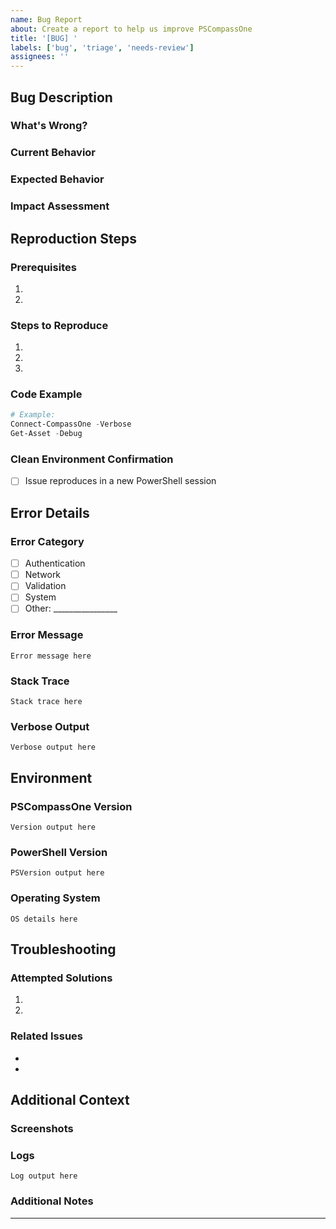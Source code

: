```yaml
---
name: Bug Report
about: Create a report to help us improve PSCompassOne
title: '[BUG] '
labels: ['bug', 'triage', 'needs-review']
assignees: ''
---
```


## Bug Description
### What's Wrong?
<!-- Provide a clear and concise description of the bug -->

### Current Behavior
<!-- Describe what actually happens -->

### Expected Behavior
<!-- Describe what you expected to happen -->

### Impact Assessment
<!-- Describe how this bug affects your workflow/operations -->

## Reproduction Steps
### Prerequisites
<!-- List any required setup steps or conditions -->
1. 
2. 

### Steps to Reproduce
<!-- Provide detailed steps to reproduce the behavior -->
1. 
2. 
3. 

### Code Example
<!-- Include PowerShell code that demonstrates the issue -->
```powershell
# Example:
Connect-CompassOne -Verbose
Get-Asset -Debug
```

### Clean Environment Confirmation
<!-- Confirm issue reproduces in clean session -->
- [ ] Issue reproduces in a new PowerShell session

## Error Details
### Error Category
<!-- Select the most appropriate category -->
- [ ] Authentication
- [ ] Network
- [ ] Validation
- [ ] System
- [ ] Other: ________________

### Error Message
<!-- Paste the complete error message -->
```
Error message here
```

### Stack Trace
<!-- Include the full stack trace if available -->
```
Stack trace here
```

### Verbose Output
<!-- Include output with -Verbose flag -->
```
Verbose output here
```

## Environment
### PSCompassOne Version
<!-- Run: (Get-Module PSCompassOne).Version -->
```
Version output here
```

### PowerShell Version
<!-- Run: $PSVersionTable.PSVersion -->
```
PSVersion output here
```

### Operating System
<!-- Specify OS version and platform -->
```
OS details here
```

## Troubleshooting
### Attempted Solutions
<!-- List any workarounds you've tried -->
1. 
2. 

### Related Issues
<!-- Link to related issues or discussions -->
- 
- 

## Additional Context
### Screenshots
<!-- Add screenshots if applicable (remove sensitive data) -->

### Logs
<!-- Include relevant log output (sanitized) -->
```
Log output here
```

### Additional Notes
<!-- Add any other relevant information -->

---
<!-- 
Before submitting:
1. Ensure all sensitive data is removed
2. Check that all required sections are completed
3. Verify code examples are minimal and complete
4. Review our contributing guidelines: CONTRIBUTING.md
-->